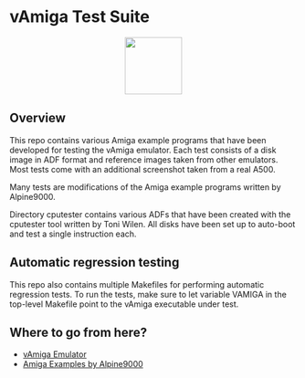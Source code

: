 # vAmiga Test Suite

<p align="center">
  <img src="http://www.dirkwhoffmann.de/vAMIGA/pics/vats1.png" height="100">
</p>

## Overview

This repo contains various Amiga example programs that have been developed for testing the vAmiga emulator. Each test consists of a disk image in ADF format and reference images taken from other emulators. Most tests come with an additional screenshot taken from a real A500. 

Many tests are modifications of the Amiga example programs written by Alpine9000.

Directory cputester contains various ADFs that have been created with the cputester tool written by Toni Wilen. All disks have been set up to auto-boot and test a single instruction each. 

## Automatic regression testing

This repo also contains multiple Makefiles for performing automatic regression tests. To run the tests, make sure to let variable VAMIGA in the top-level Makefile point to the vAmiga executable under test.

## Where to go from here?

- [vAmiga Emulator](https://github.com/dirkwhoffmann/vAmiga)
- [Amiga Examples by Alpine9000](https://github.com/alpine9000/amiga_examples)
